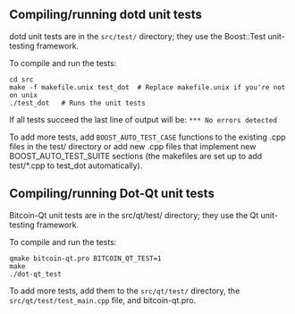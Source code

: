 Compiling/running dotd unit tests
------------------------------------

dotd unit tests are in the `src/test/` directory; they
use the Boost::Test unit-testing framework.

To compile and run the tests:

	cd src
	make -f makefile.unix test_dot  # Replace makefile.unix if you're not on unix
	./test_dot   # Runs the unit tests

If all tests succeed the last line of output will be:
`*** No errors detected`

To add more tests, add `BOOST_AUTO_TEST_CASE` functions to the existing
.cpp files in the test/ directory or add new .cpp files that
implement new BOOST_AUTO_TEST_SUITE sections (the makefiles are
set up to add test/*.cpp to test_dot automatically).


Compiling/running Dot-Qt unit tests
---------------------------------------

Bitcoin-Qt unit tests are in the src/qt/test/ directory; they
use the Qt unit-testing framework.

To compile and run the tests:

	qmake bitcoin-qt.pro BITCOIN_QT_TEST=1
	make
	./dot-qt_test

To add more tests, add them to the `src/qt/test/` directory,
the `src/qt/test/test_main.cpp` file, and bitcoin-qt.pro.
